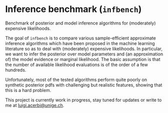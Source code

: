 # Inference benchmark (`infbench`)

Benchmark of posterior and model inference algorithms for (moderately) expensive likelihoods.

The goal of `infbench` is to compare various sample-efficient approximate inference algorithms which have been proposed in the machine learning literature so as to deal with (moderately) expensive likelihoods. In particular, we want to infer the posterior over model parameters and (an approximation of) the model evidence or marginal likelihood. The basic assumption is that the number of available likelihood evaluations is of the order of a few hundreds.

Unfortunately, most of the tested algorithms perform quite poorly on synthetic posterior pdfs with challenging but realistic features, showing that this is a hard problem.

This project is currently work in progress, stay tuned for updates or write to me at <luigi.acerbi@unige.ch>.
